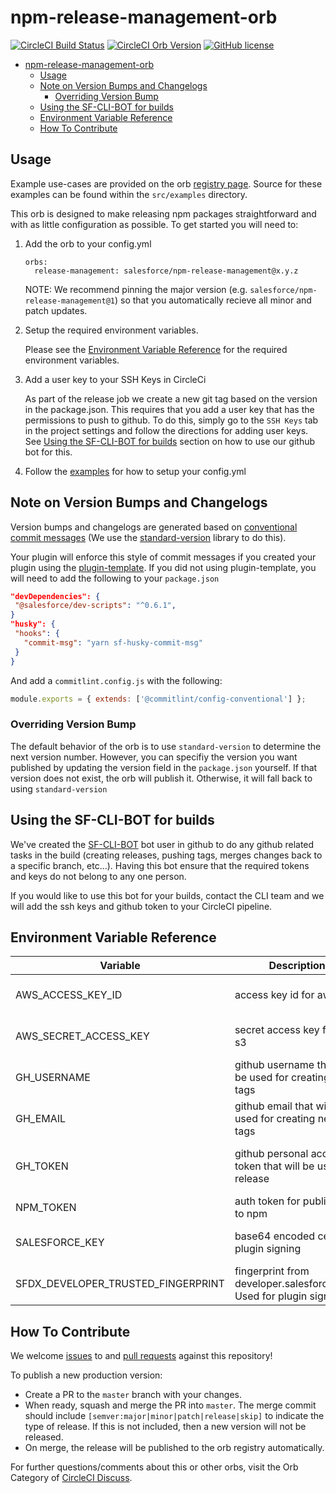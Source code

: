 # npm-release-management-orb 
[![CircleCI Build Status](https://circleci.com/gh/forcedotcom/npm-release-management-orb.svg?style=shield&circle-token=7a6dcc6c02f82515aec6533ed1c7253ef38e6e13 "CircleCI Build Status")](https://circleci.com/gh/forcedotcom/npm-release-management-orb) [![CircleCI Orb Version](https://img.shields.io/badge/endpoint.svg?url=https://badges.circleci.io/orb/salesforce/npm-release-management)](https://circleci.com/orbs/registry/orb/salesforce/npm-release-management) [![GitHub license](https://img.shields.io/badge/license-MIT-blue.svg)](https://raw.githubusercontent.com/forcedotcom/npm-release-management-orb/develop/LICENSE.txt)

- [npm-release-management-orb](#npm-release-management-orb)
  - [Usage](#usage)
  - [Note on Version Bumps and Changelogs](#note-on-version-bumps-and-changelogs)
    - [Overriding Version Bump](#overriding-version-bump)
  - [Using the SF-CLI-BOT for builds](#using-the-sf-cli-bot-for-builds)
  - [Environment Variable Reference](#environment-variable-reference)
  - [How To Contribute](#how-to-contribute)

## Usage

Example use-cases are provided on the orb [registry page](https://circleci.com/orbs/registry/orb/salesforce/npm-release-management#usage-examples). Source for these examples can be found within the `src/examples` directory.

This orb is designed to make releasing npm packages straightforward and with as little configuration as possible. To get started you will need to:

1. Add the orb to your config.yml

    ```
    orbs:
      release-management: salesforce/npm-release-management@x.y.z
    ```

    NOTE: We recommend pinning the major version (e.g. `salesforce/npm-release-management@1`) so that you automatically recieve all minor and patch updates.

2. Setup the required environment variables.

    Please see the [Environment Variable Reference](#environment-variable-reference) for the required environment variables.

3. Add a user key to your SSH Keys in CircleCi

    As part of the release job we create a new git tag based on the version in the package.json. This requires that you add a user key that has the permissions to push to github. To do this, simply go to the `SSH Keys` tab in the project settings and follow the directions for adding user keys. See [Using the SF-CLI-BOT for builds](#using-the-sf-cli-bot-for-builds) section on how to use our github bot for this.

4. Follow the [examples](https://circleci.com/orbs/registry/orb/salesforce/npm-release-management#usage-examples) for how to setup your config.yml

## Note on Version Bumps and Changelogs

Version bumps and changelogs are generated based on [conventional commit messages](https://www.conventionalcommits.org/en/v1.0.0/) (We use the [standard-version](https://github.com/conventional-changelog/standard-version) library to do this).

Your plugin will enforce this style of commit messages if you created your plugin using the [plugin-template](https://github.com/salesforcecli/plugin-template/). If you did not using plugin-template, you will need to add the following to your `package.json`

```json
"devDependencies": {
 "@salesforce/dev-scripts": "^0.6.1",
}
"husky": {
 "hooks": {
   "commit-msg": "yarn sf-husky-commit-msg"
 }
}
```

And add a `commitlint.config.js` with the following:
```javascript
module.exports = { extends: ['@commitlint/config-conventional'] };
```

### Overriding Version Bump

The default behavior of the orb is to use `standard-version` to determine the next version number. However, you can specifiy the version you want published by updating the version field in the `package.json` yourself. If that version does not exist, the orb will publish it. Otherwise, it will fall back to using `standard-version`

## Using the SF-CLI-BOT for builds

We've created the [SF-CLI-BOT](https://github.com/SF-CLI-BOT) bot user in github to do any github related tasks in the build (creating releases, pushing tags, merges changes back to a specific branch, etc...). Having this bot ensure that the required tokens and keys do not belong to any one person.

If you would like to use this bot for your builds, contact the CLI team and we will add the ssh keys and github token to your CircleCI pipeline.

## Environment Variable Reference

| Variable                           | Description                                                        | Required                               |
|------------------------------------|--------------------------------------------------------------------|----------------------------------------|
| AWS_ACCESS_KEY_ID                  | access key id for aws s3                                           | Yes (only if signing packages)         |
| AWS_SECRET_ACCESS_KEY              | secret access key for aws s3                                       | Yes (only if signing packages)         |
| GH_USERNAME                        | github username that will be used for creating new tags            | No                                     |
| GH_EMAIL                           | github email that will be used for creating new tags               | No                                     |
| GH_TOKEN                           | github personal access token that will be used for release         | Yes (only if creating github releases) |
| NPM_TOKEN                          | auth token for publishing to npm                                   | Yes                                    |
| SALESFORCE_KEY                     | base64 encoded cert for plugin signing                             | Yes (only if signing packages)         |
| SFDX_DEVELOPER_TRUSTED_FINGERPRINT | fingerprint from developer.salesforce.com. Used for plugin signing | No                                     |


## How To Contribute

We welcome [issues](https://github.com/forcedotcom/npm-release-management-orb/issues) to and [pull requests](https://github.com/forcedotcom/npm-release-management-orb/pulls) against this repository!

To publish a new production version:
* Create a PR to the `master` branch with your changes.
* When ready, squash and merge the PR into `master`. The merge commit should include `[semver:major|minor|patch|release|skip]` to indicate the type of release. If this is not included, then a new version will not be released.
* On merge, the release will be published to the orb registry automatically.

For further questions/comments about this or other orbs, visit the Orb Category of [CircleCI Discuss](https://discuss.circleci.com/c/orbs).
